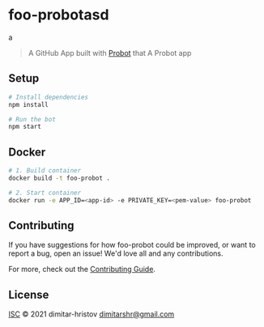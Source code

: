 # foo-probotasd
a
> A GitHub App built with [Probot](https://github.com/probot/probot) that A Probot app

## Setup

```sh
# Install dependencies
npm install

# Run the bot
npm start
```

## Docker

```sh
# 1. Build container
docker build -t foo-probot .

# 2. Start container
docker run -e APP_ID=<app-id> -e PRIVATE_KEY=<pem-value> foo-probot
```

## Contributing

If you have suggestions for how foo-probot could be improved, or want to report a bug, open an issue! We'd love all and any contributions.

For more, check out the [Contributing Guide](CONTRIBUTING.md).

## License

[ISC](LICENSE) © 2021 dimitar-hristov <dimitarshr@gmail.com>
